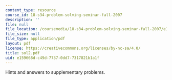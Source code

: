 ```yaml
---
content_type: resource
course_id: 18-s34-problem-solving-seminar-fall-2007
description: ''
file: null
file_location: /coursemedia/18-s34-problem-solving-seminar-fall-2007/e159668dc49d77370dd77317821b1a1f_sol2.pdf
file_size: null
file_type: application/pdf
layout: pdf
license: https://creativecommons.org/licenses/by-nc-sa/4.0/
title: sol2.pdf
uid: e159668d-c49d-7737-0dd7-7317821b1a1f
---
```

Hints and answers to supplementary problems.